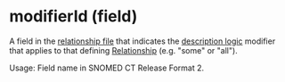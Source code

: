 # modifierId (field)

A field in the [relationship file](https://confluence.ihtsdotools.org/display/DOCGLOSS/relationship+file) that indicates the [description logic](https://confluence.ihtsdotools.org/display/DOCGLOSS/description+logic) modifier that applies to that defining [Relationship](https://confluence.ihtsdotools.org/display/DOCGLOSS/Relationship) (e.g. "some" or "all").

Usage: Field name in SNOMED CT Release Format 2.
